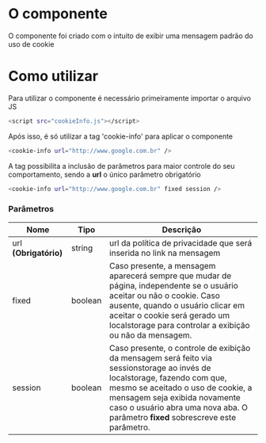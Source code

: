 # O componente
O componente foi criado com o intuito de exibir uma mensagem padrão do uso de cookie

# Como utilizar
Para utilizar o componente é necessário primeiramente importar o arquivo JS
```sh
<script src="cookieInfo.js"></script>
```
Após isso, é só utilizar a tag 'cookie-info' para aplicar o componente
```sh
<cookie-info url="http://www.google.com.br" />
```

A tag possibilita a inclusão de parâmetros para maior controle do seu comportamento, sendo a **url** o único parâmetro obrigatório
```sh
<cookie-info url="http://www.google.com.br" fixed session />
```

### Parâmetros

| Nome | Tipo | Descrição | 
| ------ | ------ | ------ |
| url **(Obrigatório)** | string | url da política de privacidade que será inserida no link na mensagem 
| fixed | boolean | Caso presente, a mensagem aparecerá sempre que mudar de página, independente se o usuário aceitar ou não o cookie. Caso ausente, quando o usuário clicar em aceitar o cookie será gerado um localstorage para controlar a exibição ou não da mensagem.
| session | boolean | Caso presente, o controle de exibição da mensagem será feito via sessionstorage ao invés de localstorage, fazendo com que, mesmo se aceitado o uso de cookie, a mensagem seja exibida novamente caso o usuário abra uma nova aba. O parâmetro **fixed** sobrescreve este parâmetro.

